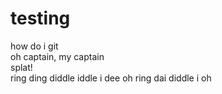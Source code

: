 # testing
how do i git  
oh captain, my captain  
splat!  
ring ding diddle iddle i dee oh ring dai diddle i oh  
